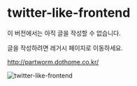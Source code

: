 # twitter-like-frontend

이 버전에서는 아직 글을 작성할 수 없습니다.

글을 작성하려면 레거시 페이지로 이동하세요.

http://partworm.dothome.co.kr/

![twitter-like-frontend](https://user-images.githubusercontent.com/53550155/118135511-18160380-b43e-11eb-8ed3-cb19428e696f.png)

